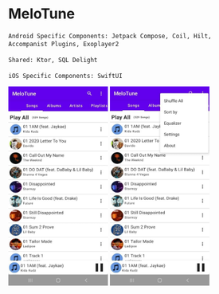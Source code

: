 # MeloTune
    Android Specific Components: Jetpack Compose, Coil, Hilt, 
    Accompanist Plugins, Exoplayer2
    
    Shared: Ktor, SQL Delight
    
    iOS Specific Components: SwiftUI
    
<img src="https://raw.githubusercontent.com/teewhydope/MeloTune/master/art/WhatsApp%20Image%202021-10-19%20at%2012.02.55%20PM%20(1).jpeg" width="200" height="400"> <img src="https://raw.githubusercontent.com/teewhydope/MeloTune/master/art/WhatsApp%20Image%202021-10-19%20at%2012.02.55%20PM.jpeg" width="200" height="400">  

